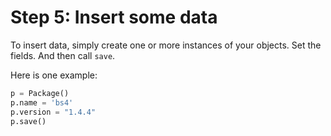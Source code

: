 # Step 5: Insert some data

To insert data, simply create one or more instances of your objects. Set the fields. And then call `save`.

Here is one example:

```python
p = Package()
p.name = 'bs4'
p.version = "1.4.4"
p.save()
```
